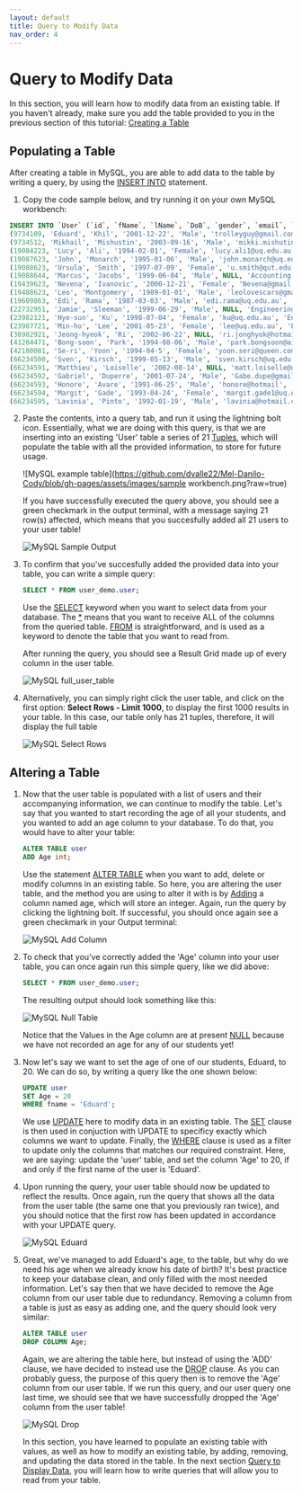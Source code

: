 ```yaml
---
layout: default
title: Query to Modify Data
nav_order: 4
---
```


# Query to Modify Data
In this section, you will learn how to modify data from an existing table. If you haven't already, make sure you add the table provided to you in the previous section of this tutorial: [Creating a Table](https://dvalle22.github.io/Mel-Danilo-Cody/docs/schema/create-table/#create-a-table)

## Populating a Table
After creating a table in MySQL, you are able to add data to the table by writing a query, by using the [INSERT INTO](https://dvalle22.github.io/Mel-Danilo-Cody/docs/Glossary/#insert-into) statement.

1. Copy the code sample below, and try running it on your own MySQL workbench:

```sql
INSERT INTO `User` (`id`, `fName`, `lName`, `DoB`, `gender`, `email`, `program`) VALUES
(9734109, 'Eduard', 'Khil', '2001-12-22', 'Male', 'trolleyguy@gmail.com', 'Computing'),
(9734512, 'Mikhail', 'Mishustin', '2003-09-16', 'Male', 'mikki.mishutin@hotmail.com', 'Accounting'),
(19084223, 'Lucy', 'Ali', '1994-02-01', 'Female', 'lucy.ali1@uq.edu.au', 'Business'),
(19087623, 'John', 'Monarch', '1995-01-06', 'Male', 'john.monarch@uq.edu.au', 'Computing'),
(19088623, 'Ursula', 'Smith', '1997-07-09', 'Female', 'u.smith@qut.edu.au', 'Computing'),
(19088644, 'Marcus', 'Jacobs', '1999-06-04', 'Male', NULL, 'Accounting'),
(19439623, 'Nevena', 'Ivanovic', '2000-12-21', 'Female', 'Nevena@gmail.com', 'Business'),
(19488623, 'Leo', 'Montgomery', '1989-01-01', 'Male', 'leolovescars@gmail.com', 'Engineering'),
(19609863, 'Edi', 'Rama', '1987-03-03', 'Male', 'edi.rama@uq.edu.au', 'Computing'),
(22732951, 'Jamie', 'Sleeman', '1999-06-29', 'Male', NULL, 'Engineering'),
(23982121, 'Hye-sun', 'Ku', '1998-07-04', 'Female', 'ku@uq.edu.au', 'Engineering'),
(23987721, 'Min-ho', 'Lee', '2001-05-23', 'Female', 'lee@uq.edu.au', 'Business'),
(38982921, 'Jeong-hyeok', 'Ri', '2002-06-22', NULL, 'ri.jonghyok@hotmail.com', 'Accounting'),
(41284471, 'Bong-soon', 'Park', '1994-08-06', 'Male', 'park.bongsoon@ainsoft.com', 'Computing'),
(42180081, 'Se-ri', 'Yoon', '1994-04-5', 'Female', 'yoon.seri@queen.com', 'Engineering'),
(66234500, 'Sven', 'Kirsch', '1999-05-13', 'Male', 'sven.kirsch@uq.edu.au', 'Engineering'),
(66234591, 'Matthieu', 'Loiselle', '2002-08-14', NULL, 'matt.loiselle@uq.edu.au', 'Accounting'),
(66234592, 'Gabriel', 'Duperre', '2001-07-24', 'Male', 'Gabe.dupe@gmail.comm', 'Accounting'),
(66234593, 'Honore', 'Avare', '1991-06-25', 'Male', 'honore@hotmail', 'Accounting'),
(66234594, 'Margit', 'Gade', '1993-04-24', 'Female', 'margit.gade1@uq.edu.au', 'Business'),
(66234595, 'Lavinia', 'Pinto', '1992-01-19', 'Male', 'lavinia@hotmail.com', 'Business');
```

2. Paste the contents, into a query tab, and run it using the lightning bolt icon. Essentially, what we are doing with this query, is that we are inserting into an existing 'User' table a series of 21 [Tuples](https://dvalle22.github.io/Mel-Danilo-Cody/docs/Glossary/#tuple), which will populate the table with all the provided information, to store for future usage.

   ![MySQL example table](https://github.com/dvalle22/Mel-Danilo-Cody/blob/gh-pages/assets/images/sample workbench.png?raw=true)

   If you have successfully executed the query above, you should see a green checkmark in the output terminal, with a message saying 21 row(s) affected, which means        that you succesfully added all 21 users to your user table!

   ![MySQL Sample Output](https://github.com/dvalle22/Mel-Danilo-Cody/blob/gh-pages/assets/images/Table_output_1.png?raw=true)

3. To confirm that you've succesfully added the provided data into your table, you can write a simple query:
    ```sql
    SELECT * FROM user_demo.user;
    ```
    
   Use the [SELECT](https://dvalle22.github.io/Mel-Danilo-Cody/docs/Glossary/#select) keyword when you want to select data from your database. The [\*](https://dvalle22.github.io/Mel-Danilo-Cody/docs/Glossary/#*) means that you want to receive ALL of the columns from the queried table. [FROM](https://dvalle22.github.io/Mel-Danilo-Cody/docs/Glossary/#from) is straightforward, and is used as a keyword to denote the table that you want to read from.

   After running the query, you should see a Result Grid made up of every column in the user table.

   ![MySQL full_user_table](https://github.com/dvalle22/Mel-Danilo-Cody/blob/gh-pages/assets/images/table_screenshot.png?raw=true)

4. Alternatively, you can simply right click the user table, and click on the first option: **Select Rows - Limit 1000**, to display the first 1000 results in your table. In this case, our table only has 21 tuples, therefore, it will display the full table

   ![MySQL Select Rows](https://github.com/dvalle22/Mel-Danilo-Cody/blob/gh-pages/assets/images/Select_Rows.png?raw=true)
## Altering a Table

1. Now that the user table is populated with a list of users and their accompanying information, we can continue to modify the table. Let's say that you wanted to start recording the age of all your students, and you wanted to add an age column to your database. To do that, you would have to alter your table:

   ```sql
   ALTER TABLE user
   ADD Age int;
   ```

   Use the statement [ALTER TABLE](https://dvalle22.github.io/Mel-Danilo-Cody/docs/Glossary/#alter-table) when you want to add, delete or modify columns in an existing table. So here, you are altering the user table, and the method you are using to alter it with is by [Adding](https://dvalle22.github.io/Mel-Danilo-Cody/docs/Glossary/#add) a column named age, which will store an integer. Again, run the query by clicking the lightning bolt. If successful, you should once again see a green checkmark in your Output terminal:

   ![MySQL Add Column](https://github.com/dvalle22/Mel-Danilo-Cody/blob/gh-pages/assets/images/Alter_table_add.png?raw=true)

2. To check that you've correctly added the 'Age' column into your user table, you can once again run this simple query, like we did above:
   ```sql
   SELECT * FROM user_demo.user;
   ```
   The resulting output should look something like this:

   ![MySQL Null Table](https://github.com/dvalle22/Mel-Danilo-Cody/blob/gh-pages/assets/images/Null_table.png?raw=true)

   Notice that the Values in the Age column are at present [NULL](https://dvalle22.github.io/Mel-Danilo-Cody/docs/Glossary/#null) because we have not recorded an age for any of our students yet!

3. Now let's say we want to set the age of one of our students, Eduard, to 20. We can do so, by writing a query like the one shown below:
   ```sql
   UPDATE user
   SET Age = 20
   WHERE fname = 'Eduard';
   ```
   We use [UPDATE](https://dvalle22.github.io/Mel-Danilo-Cody/docs/Glossary/#drop) here to modify data in an existing table. The [SET](https://dvalle22.github.io/Mel-Danilo-Cody/docs/Glossary/#set) clause is then used in conjuction with UPDATE to specificy exactly which columns we want to update. Finally, the [WHERE](https://dvalle22.github.io/Mel-Danilo-Cody/docs/Glossary/#where) clause is used as a filter to update only the columns that matches our required constraint. Here, we are saying: update the 'user' table, and set the column 'Age' to 20, if and only if the first name of the user is 'Eduard'.

4. Upon running the query, your user table should now be updated to reflect the results. Once again, run the query that shows all the data from the user table (the same one that you previously ran twice), and you should notice that the first row has been updated in accordance with your UPDATE query.

   ![MySQL Eduard](https://github.com/dvalle22/Mel-Danilo-Cody/blob/gh-pages/assets/images/Eduard.png?raw=true)

5. Great, we've managed to add Eduard's age, to the table, but why do we need his age when we already know his date of birth? It's best practice to keep your database clean, and only filled with the most needed information. Let's say then that we have decided to remove the Age column from our user table due to redundancy. Removing a column from a table is just as easy as adding one, and the query should look very similar:
   ```sql
   ALTER TABLE user
   DROP COLUMN Age;
   ```
   Again, we are altering the table here, but instead of using the 'ADD' clause, we have decided to instead use the [DROP](https://dvalle22.github.io/Mel-Danilo-Cody/docs/Glossary/#drop) clause. As you can probably guess, the purpose of this query then is to remove the 'Age' column from our user table. If we run this query, and our user query one last time, we should see that we have successfully dropped the 'Age' column from the user table!

   ![MySQL Drop](https://github.com/dvalle22/Mel-Danilo-Cody/blob/gh-pages/assets/images/Drop_table.png?raw=true)

   In this section, you have learned to populate an existing table with values, as well as how to modify an existing table, by adding, removing, and updating the data stored in the table. In the next section [Query to Display Data](https://dvalle22.github.io/Mel-Danilo-Cody/docs/display/#query-to-display-data), you will learn how to write queries that will allow you to read from your table.
